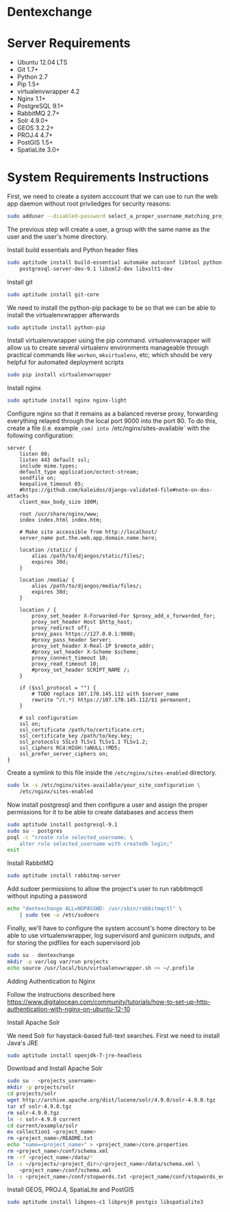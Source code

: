 Dentexchange
============


Server Requirements
===================
* Ubuntu 12.04 LTS
* Git 1.7+
* Python 2.7
* Pip 1.5+
* virtualenvwrapper 4.2
* Nginx 1.1+
* PostgreSQL 9.1+
* RabbitMQ 2.7+
* Solr 4.9.0+
* GEOS 3.2.2+
* PROJ.4 4.7+
* PostGIS 1.5+
* SpatiaLite 3.0+


System Requirements Instructions
================================

First, we need to create a system acccount that we can use to run the web app
daemon without root priviledges for security reasons:

```sh
sudo adduser --disabled-password select_a_proper_username_matching_projects_name
```

The previous step will create a user, a group with the same name as the user and
the user's home directory. 

Install build essentials and Python header files

```sh
sudo aptitude install build-essential automake autoconf libtool python-dev \
    postgresql-server-dev-9.1 libxml2-dev libxslt1-dev
```

Install git

```sh
sudo aptitude install git-core
```

We need to install the python-pip package to be so that we can be able to
install the virtualenvwrapper afterwards

```sh
sudo aptitude install python-pip
```

Install virtualenvwrapper using the pip command. virtualenvwrapper will
allow us to create several virtualenv environments manageable through practical
commands like `workon`, `mkvirtualenv`, etc; which should be very helpful for
automated deployment scripts

```sh
sudo pip install virtualenvwrapper
``` 

Install nginx

```sh
sudo aptitude install nginx nginx-light
```

Configure nginx so that it remains as a balanced reverse proxy, forwarding
everything relayed through the local port 9000 into the port 80.
To do this, create a file (i.e. example`_com) into
`/etc/nginx/sites-available` with the following configuration:

```nginx
server {
    listen 80;
    listen 443 default ssl;
    include mime.types;
    default_type application/octect-stream;
    sendfile on;
    keepalive_timeout 65;
    #https://github.com/kaleidos/django-validated-file#note-on-dos-attacks
    client_max_body_size 100M;

    root /usr/share/nginx/www;
    index index.html index.htm;

    # Make site accessible from http://localhost/
    server_name put.the.web.app.domain.name.here;

    location /static/ {
        alias /path/to/djangos/static/files/;
        expires 30d;
    }

    location /media/ {
        alias /path/to/djangos/media/files/;
        expires 30d;
    }

    location / {
        proxy_set_header X-Forwarded-For $proxy_add_x_forwarded_for;
        proxy_set_header Host $http_host;
        proxy_redirect off;
        proxy_pass https://127.0.0.1:9000;
        #proxy_pass_header Server;
        proxy_set_header X-Real-IP $remote_addr;
        #proxy_set_header X-Scheme $scheme;
        proxy_connect_timeout 10;
        proxy_read_timeout 10;
        #proxy_set_header SCRIPT_NAME /;
    }

    if ($ssl_protocol = "") {
        # TODO replace 107.170.145.112 with $server_name
        rewrite ^/(.*) https://107.170.145.112/$1 permanent;
    }

    # ssl configuration
    ssl on;
    ssl_certificate /path/to/certificate.crt;
    ssl_certificate_key /path/to/key.key;
    ssl_protocols SSLv3 TLSv1 TLSv1.1 TLSv1.2;
    ssl_ciphers RC4:HIGH:!aNULL:!MD5;
    ssl_prefer_server_ciphers on;
}
```

Create a symlink to this file inside the `/etc/nginx/sites-enabled`
directory.

```sh
sudo ln -s /etc/nginx/sites-available/your_site_configuration \
    /etc/nginx/sites-enabled
```

Now install postgresql and then configure a user and assign the proper
permissions for it to be able to create databases and access them

```sh
sudo aptitude install postgresql-9.1
sudo su - postgres
psql -c "create role selected_username; \
    alter role selected_username with createdb login;"
exit
```

Install RabbitMQ

```sh
sudo aptitude install rabbitmq-server
```

Add sudoer permissions to allow the project's user to run rabbitmqctl without
inputing a password

```sh
echo "dentexchange ALL=NOPASSWD: /usr/sbin/rabbitmqctl" \
    | sudo tee -a /etc/sudoers
```

Finally, we'll have to configure the system account's home directory to be able
to use virtualenvwrapper, log supervisord and gunicorn outputs, and for storing
the pidfiles for each supervisord job

```sh
sudo su - dentexchange
mkdir -p var/log var/run projects
echo source /usr/local/bin/virtualenvwrapper.sh >> ~/.profile
```

Adding Authentication to Nginx

Follow the instructions described here https://www.digitalocean.com/community/tutorials/how-to-set-up-http-authentication-with-nginx-on-ubuntu-12-10

Install Apache Solr

We need Solr for haystack-based full-text searches. First we need to install
Java's JRE

```sh
sudo aptitude install openjdk-7-jre-headless
```

Download and Install Apache Solr

```sh
sudo su - <projects_username>
mkdir -p projects/solr
cd projects/solr
wget http://archive.apache.org/dist/lucene/solr/4.9.0/solr-4.9.0.tgz
tar xf solr-4.9.0.tgz
rm solr-4.9.0.tgz
ln -s solr-4.9.0 current
cd current/example/solr
mv collection1 <project_name>
rm <project_name>/README.txt
echo "name=<project_name>" > <project_name>/core.properties
rm <project_name>/conf/schema.xml
rm -rf <project_name>/data/*
ln -s ~/projects/<project_dir>/<project_name>/data/schema.xml \
    <project_name>/conf/schema.xml
ln -s <project_name>/conf/stopwords.txt <project_name/conf/stopwords_en.txt
```

Install GEOS, PROJ.4, SpatiaLite and PostGIS

```sh
sudo aptitude install libgeos-c1 libproj0 postgis libspatialite3
```
